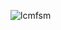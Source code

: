 ![lcmfsm](https://github.com/subpar557/VHDL_Assignment/assets/159637302/692fb0a5-7c23-489d-af45-363ca9e0cd3c)

